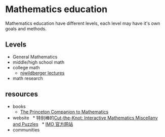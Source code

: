 # Mathematics education
Mathematics education have different levels, each level may have it's own goals and methods.

## Levels
 * General Mathematics
 * middle/high school math
 * college math
   - [njwildberger lectures](https://www.youtube.com/user/njwildberger)
 * math research
 
## resources
 * books
   * [The Princeton Companion to Mathematics](https://isidore.co/calibre/get/pdf/4662)
 * website
   * 特别棒的[Cut-the-Knot: Interactive Mathematics Miscellany and Puzzles](https://www.cut-the-knot.org/)
   * [IMO 官方网站](https://www.imo-official.org/problems.aspx)
 * communities
